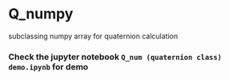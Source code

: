 # Q_numpy
 subclassing numpy array for quaternion calculation

### Check the jupyter notebook `Q_num (quaternion class) demo.ipynb` for demo
